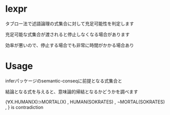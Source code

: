 lexpr
=====

タブロー法で述語論理の式集合に対して充足可能性を判定します  
  
充足可能な式集合が渡されると停止しなくなる場合があります

効率が悪いので、停止する場合でも非常に時間がかかる場合あり

Usage
=====

inferパッケージのsemantic-conseqに前提となる式集合と  
  
結論となる式を与えると、意味論的帰結となるかどうかを調べます

{∀X.HUMAN(X)⊃MORTAL(X) , HUMAN(SOKRATES) , ¬MORTAL(SOKRATES) , } is contradiction
